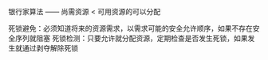 银行家算法 —— 尚需资源 < 可用资源的可以分配

死锁避免：必须知道将来的资源需求，以需求可能的安全允许顺序，如果不存在安全序列就阻塞
死锁检测：只要允许就分配资源，定期检查是否发生死锁，如果发生就通过剥夺解除死锁

